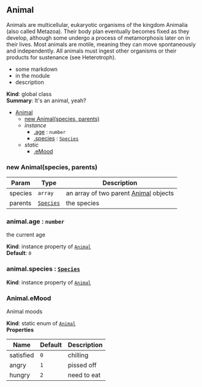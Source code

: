 <a name="Animal"></a>

## Animal
Animals are multicellular, eukaryotic organisms of the kingdom Animalia (also called Metazoa). Their body plan eventually becomes fixed as they develop, although some undergo a process of metamorphosis later on in their lives. Most animals are motile, meaning they can move spontaneously and independently. All animals must ingest other organisms or their products for sustenance (see Heterotroph).

- some markdown
- in the module
- description

**Kind**: global class  
**Summary**: It's an animal, yeah?  

* [Animal](#Animal)
    * [new Animal(species, parents)](#new_Animal_new)
    * _instance_
        * [.age](#Animal+age) : <code>number</code>
        * [.species](#Animal+species) : <code>[Species](#Species)</code>
    * _static_
        * [.eMood](#Animal.eMood)

<a name="new_Animal_new"></a>

### new Animal(species, parents)

| Param | Type | Description |
| --- | --- | --- |
| species | <code>array</code> | an array of two parent [Animal](#Animal) objects |
| parents | <code>[Species](#Species)</code> | the species |

<a name="Animal+age"></a>

### animal.age : <code>number</code>
the current age

**Kind**: instance property of <code>[Animal](#Animal)</code>  
**Default**: <code>0</code>  
<a name="Animal+species"></a>

### animal.species : <code>[Species](#Species)</code>
**Kind**: instance property of <code>[Animal](#Animal)</code>  
<a name="Animal.eMood"></a>

### Animal.eMood
Animal moods

**Kind**: static enum of <code>[Animal](#Animal)</code>  
**Properties**

| Name | Default | Description |
| --- | --- | --- |
| satisfied | <code>0</code> | chilling |
| angry | <code>1</code> | pissed off |
| hungry | <code>2</code> | need to eat |

